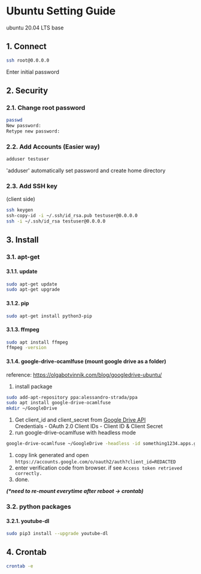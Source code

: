 # Ubuntu Setting Guide
ubuntu 20.04 LTS base

## 1. Connect
``` bash
ssh root@0.0.0.0
```
Enter initial password

## 2. Security
### 2.1. Change root password
``` bash
passwd
New password: 
Retype new password: 
```
### 2.2. Add Accounts (Easier way)
``` bash
adduser testuser
```
'adduser' automatically set password and create home directory
### 2.3. Add SSH key
(client side)
``` bash
ssh keygen
ssh-copy-id -i ~/.ssh/id_rsa.pub testuser@0.0.0.0
ssh -i ~/.ssh/id_rsa testuser@0.0.0.0
```

## 3. Install
### 3.1. apt-get
#### 3.1.1. update
``` bash
sudo apt-get update
sudo apt-get upgrade
```
#### 3.1.2. pip
``` bash
sudo apt-get install python3-pip
```
#### 3.1.3. ffmpeg
``` bash
sudo apt install ffmpeg
ffmpeg -version
```
#### 3.1.4. google-drive-ocamlfuse (mount google drive as a folder)
reference: https://olgabotvinnik.com/blog/googledrive-ubuntu/
1. install package
``` bash
sudo add-apt-repository ppa:alessandro-strada/ppa
sudo apt install google-drive-ocamlfuse
mkdir ~/GoogleDrive
```
1. Get client_id and client_secret from [Google Drive API](https://console.cloud.google.com/marketplace/product/google/drive.googleapis.com/)  
Credentials - OAuth 2.0 Client IDs - Client ID & Client Secret
1. run google-drive-ocamlfuse with headless mode
``` bash
google-drive-ocamlfuse ~/GoogleDrive -headless -id something1234.apps.googleusercontent.com -secret yoursecrethere
```
1. copy link generated and open ```https://accounts.google.com/o/oauth2/auth?client_id=REDACTED```
1. enter verification code from browser. if see ```Access token retrieved correctly.```
1. done.

_**(\*need to re-mount everytime after reboot -> crontab)**_

### 3.2. python packages
#### 3.2.1. youtube-dl
``` bash
sudo pip3 install --upgrade youtube-dl
```

## 4. Crontab
``` bash
crontab -e
```



